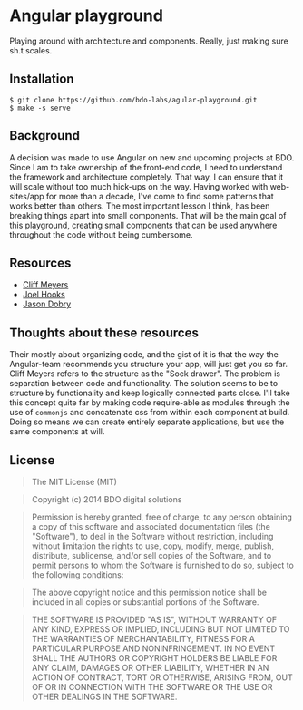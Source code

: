 
Angular playground
==================

Playing around with architecture and components. Really, just making sure
sh.t scales.


Installation
------------

    $ git clone https://github.com/bdo-labs/agular-playground.git
    $ make -s serve


Background
----------

A decision was made to use Angular on new and upcoming projects at BDO.
Since I am to take ownership of the front-end code, I need to understand
the framework and architecture completely. That way, I can ensure that it
will scale without too much hick-ups on the way. Having worked with
web-sites/app for more than a decade, I've come to find some patterns that
works better than others. The most important lesson I think, has been
breaking things apart into small components. That will be the main goal of
this playground, creating small components that can be used anywhere
throughout the code without being cumbersome.


Resources
---------

  - [Cliff Meyers](http://cliffmeyers.com/blog/2013/4/21/code-organization-angularjs-javascript)
  - [Joel Hooks](http://joelhooks.com/blog/2013/05/22/lessons-learned-kicking-off-an-angularjs-project/)
  - [Jason Dobry](https://coderwall.com/p/y0zkiw)


Thoughts about these resources
------------------------------

Their mostly about organizing code, and the gist of it is that the way the
Angular-team recommends you structure your app, will just get you so far.
Cliff Meyers refers to the structure as the "Sock drawer". The problem is
separation between code and functionality. The solution seems to be to
structure by functionality and keep logically connected parts close. I'll
take this concept quite far by making code require-able as modules through
the use of `commonjs` and concatenate css from within each component at
build. Doing so means we can create entirely separate applications, but use
the same components at will.


License
-------

> The MIT License (MIT)

> Copyright (c) 2014 BDO digital solutions

> Permission is hereby granted, free of charge, to any person obtaining a copy of
> this software and associated documentation files (the "Software"), to deal in
> the Software without restriction, including without limitation the rights to
> use, copy, modify, merge, publish, distribute, sublicense, and/or sell copies of
> the Software, and to permit persons to whom the Software is furnished to do so,
> subject to the following conditions:

> The above copyright notice and this permission notice shall be included in all
> copies or substantial portions of the Software.

> THE SOFTWARE IS PROVIDED "AS IS", WITHOUT WARRANTY OF ANY KIND, EXPRESS OR
> IMPLIED, INCLUDING BUT NOT LIMITED TO THE WARRANTIES OF MERCHANTABILITY, FITNESS
> FOR A PARTICULAR PURPOSE AND NONINFRINGEMENT. IN NO EVENT SHALL THE AUTHORS OR
> COPYRIGHT HOLDERS BE LIABLE FOR ANY CLAIM, DAMAGES OR OTHER LIABILITY, WHETHER
> IN AN ACTION OF CONTRACT, TORT OR OTHERWISE, ARISING FROM, OUT OF OR IN
> CONNECTION WITH THE SOFTWARE OR THE USE OR OTHER DEALINGS IN THE SOFTWARE.


